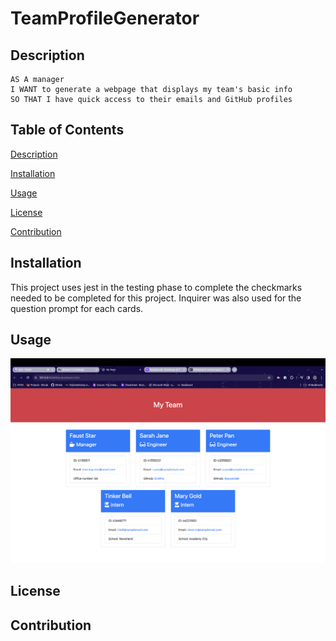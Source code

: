 # TeamProfileGenerator
 
## Description
    AS A manager
    I WANT to generate a webpage that displays my team's basic info
    SO THAT I have quick access to their emails and GitHub profiles

## Table of Contents
[Description](#description)  

[Installation](#installation)

[Usage](#usage)

[License](#license)

[Contribution](#contribution)

## Installation
This project uses jest in the testing phase to complete the checkmarks needed to be completed for this project. Inquirer was also used for the question prompt for each cards.

## Usage
![alt text](Asset/image.png)

## License

## Contribution

